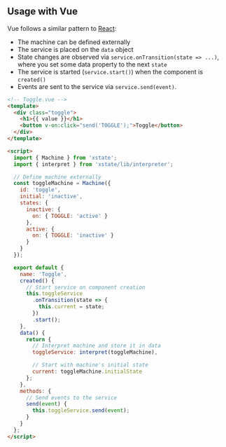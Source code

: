 ## Usage with Vue

Vue follows a similar pattern to [React](./react.md):

- The machine can be defined externally
- The service is placed on the `data` object
- State changes are observed via `service.onTransition(state => ...)`, where you set some data property to the next `state`
- The service is started (`service.start()`) when the component is `created()`
- Events are sent to the service via `service.send(event)`.

```html
<!-- Toggle.vue -->
<template>
  <div class="toggle">
    <h1>{{ value }}</h1>
    <button v-on:click="send('TOGGLE');">Toggle</button>
  </div>
</template>

<script>
  import { Machine } from 'xstate';
  import { interpret } from 'xstate/lib/interpreter';

  // Define machine externally
  const toggleMachine = Machine({
    id: 'toggle',
    initial: 'inactive',
    states: {
      inactive: {
        on: { TOGGLE: 'active' }
      },
      active: {
        on: { TOGGLE: 'inactive' }
      }
    }
  });

  export default {
    name: 'Toggle',
    created() {
      // Start service on component creation
      this.toggleService
        .onTransition(state => {
          this.current = state;
        })
        .start();
    },
    data() {
      return {
        // Interpret machine and store it in data
        toggleService: interpret(toggleMachine),

        // Start with machine's initial state
        current: toggleMachine.initialState
      };
    },
    methods: {
      // Send events to the service
      send(event) {
        this.toggleService.send(event);
      }
    }
  };
</script>
```
